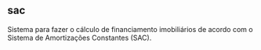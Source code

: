 ## sac
Sistema para fazer o cálculo de financiamento imobiliários de acordo com o Sistema de Amortizações Constantes (SAC).

